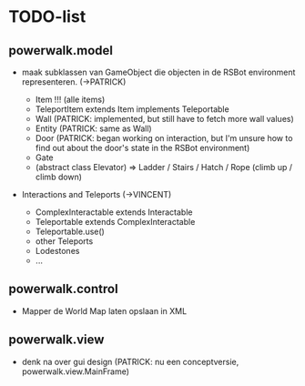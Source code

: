 TODO-list
=========

powerwalk.model
-----------------
- maak subklassen van GameObject die objecten in de RSBot environment representeren. (->PATRICK)
    - Item !!! (alle items)
    - TeleportItem extends Item implements Teleportable
    - Wall (PATRICK: implemented, but still have to fetch more wall values)
    - Entity (PATRICK: same as Wall)
    - Door (PATRICK: began working on interaction, but I'm unsure how to find out about the door's state in the RSBot environment)
    - Gate
    - (abstract class Elevator) => Ladder / Stairs / Hatch / Rope (climb up / climb down)

- Interactions and Teleports (->VINCENT)
    - ComplexInteractable extends Interactable
    - Teleportable extends ComplexInteractable
    - Teleportable.use()
    - other Teleports 
    - Lodestones
    - ... 

powerwalk.control
-----------------
- Mapper de World Map laten opslaan in XML

powerwalk.view
--------------
- denk na over gui design (PATRICK: nu een conceptversie, powerwalk.view.MainFrame)
